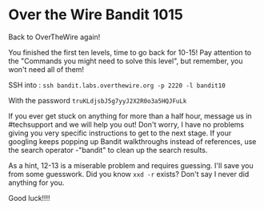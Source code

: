 # Over the Wire Bandit 1015
Back to OverTheWire again! 

You finished the first ten levels, time to go back for 10-15!  Pay attention to the "Commands you might need to solve this level", but remember, you won't need all of them!

SSH into : ```ssh bandit.labs.overthewire.org -p 2220 -l bandit10```

With the password ```truKLdjsbJ5g7yyJ2X2R0o3a5HQJFuLk```

If you ever get stuck on anything for more than a half hour, message us in #techsupport and we will help you out! Don't worry, I have no problems giving you very specific instructions to get to the next stage. If your googling keeps popping up Bandit walkthroughs instead of references, use the search operator -"bandit" to clean up the search results.

As a hint, 12-13 is a miserable problem and requires guessing. I'll save you from some guesswork. Did you know ```xxd -r``` exists? Don't say I never did anything for you.

Good luck!!!! 
